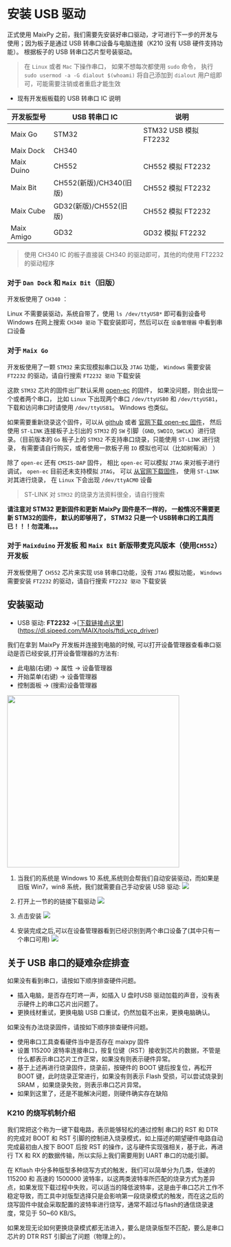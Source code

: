 安装 USB 驱动
=====

正式使用 MaixPy 之前，我们需要先安装好串口驱动，才可进行下一步的开发与使用；因为板子是通过 USB 转串口设备与电脑连接（K210 没有 USB 硬件支持功能）。
根据板子的 USB 转串口芯片型号装驱动。

> 在 `Linux` 或者 `Mac` 下操作串口， 如果不想每次都使用 `sudo` 命令， 执行 `sudo usermod -a -G dialout $(whoami)` 将自己添加到 `dialout` 用户组即可，可能需要注销或者重启才能生效


- 现有开发板板载的 USB 转串口 IC 说明

| 开发板型号 | USB 转串口 IC        | 说明                  |
| ---------- | ----------------------- | --------------------- |
| Maix Go    | STM32                   | STM32 USB 模拟 FT2232 |
| Maix Dock  | CH340                   |                       |
| Maix Duino | CH552                   | CH552 模拟 FT2232     |
| Maix Bit   | CH552(新版)/CH340(旧版) | CH552 模拟 FT2232     |
| Maix Cube  | GD32(新版)/CH552(旧版)  | CH552 模拟 FT2232     |
| Maix Amigo | GD32                    | GD32 模拟 FT2232      |

> 使用 CH340 IC 的板子直接装 CH340 的驱动即可，其他的均使用 FT2232 的驱动程序

### 对于 `Dan Dock` 和 `Maix Bit`（旧版）

开发板使用了 `CH340` ：

Linux 不需要装驱动，系统自带了，使用 `ls /dev/ttyUSB*` 即可看到设备号
Windows 在网上搜索 `CH340 驱动` 下载安装即可，然后可以在 `设备管理器` 中看到串口设备

### 对于 `Maix Go`

开发板使用了一颗 `STM32` 来实现模拟串口以及 `JTAG` 功能， `Windows` 需要安装 `FT2232` 的驱动，请自行搜索 `FT2232 驱动` 下载安装

这款 `STM32` 芯片的固件出厂默认采用 [open-ec](https://github.com/sipeed/open-ec) 的固件， 如果没问题，则会出现一个或者两个串口， 比如 `Linux` 下出现两个串口 `/dev/ttyUSB0` 和 `/dev/ttyUSB1`， 下载和访问串口时请使用 `/dev/ttyUSB1`。 Windows 也类似。

如果需要重新烧录这个固件，可以从 [github](https://github.com/sipeed/open-ec/releases) 或者 [官网下载 open-ec 固件](http://dl.sipeed.com/MAIX/tools/flash-zero.bin)， 然后使用 `ST-LINK` 连接板子上引出的 `STM32` 的 `SW` 引脚（`GND`, `SWDIO`, `SWCLK`）进行烧录。（目前版本的 `Go` 板子上的 `STM32` 不支持串口烧录，只能使用 `ST-LINK` 进行烧录， 有需要请自行购买，或者使用一款板子用 `IO` 模拟也可以（比如树莓派） ）

除了 `open-ec` 还有 `CMSIS-DAP` 固件， 相比 `open-ec` 可以模拟 `JTAG` 来对板子进行调试， `open-ec` 目前还未支持模拟 `JTAG`， 可以 [从官网下载固件](http://dl.sipeed.com/MAIX/tools/cmsis-dap/)， 使用 `ST-LINK` 对其进行烧录， 在 `Linux` 下会出现 `/dev/ttyACM0` 设备

> ST-LINK 对 `STM32` 的烧录方法资料很全，请自行搜索

**请注意对 STM32 更新固件和更新 MaixPy 固件是不一样的， 一般情况不需要更新 STM32的固件， 默认的即够用了， STM32 只是一个 USB转串口的工具而已！！！勿混淆。。。**


### 对于 `Maixduino` 开发板 和 `Maix Bit` 新版带麦克风版本（使用`CH552`） 开发板

开发板使用了 `CH552` 芯片来实现 `USB` 转串口功能，没有 `JTAG` 模拟功能，
`Windows` 需要安装 `FT2232` 的驱动，请自行搜索 `FT2232 驱动` 下载安装


##  安装驱动

- USB 驱动: **FT2232** ->[[下载链接点这里](https://dl.sipeed.com/MAIX/tools/ftdi_vcp_driver)](https://dl.sipeed.com/MAIX/tools/ftdi_vcp_driver)

我们在拿到 MaixPy 开发板并连接到电脑的时候, 可以打开设备管理器查看串口驱动是否已经安装,打开设备管理器的方法有:
- 此电脑(右键) -> 属性 -> 设备管理器
- 开始菜单(右键) -> 设备管理器
- 控制面板 -> (搜索)设备管理器

<img src="../../assets/get_started/win_device_1.png" height="400">

1. 当我们的系统是 Windows 10 系统,系统则会帮我们自动安装驱动，而如果是旧版 Win7，win8 系统，我们就需要自己手动安装 USB 驱动:
    ![](../../assets/get_started/win_device_2.png)

2. 打开上一节的的链接下载驱动
    ![](../../assets/get_started/win_device_3.png)

3. 点击安装
    ![](../../assets/get_started/drives.gif)

4. 安装完成之后,可以在设备管理器看到已经识别到两个串口设备了(其中只有一个串口可用)
    ![](../../assets/get_started/win_device_4.png)

## 关于 USB 串口的疑难杂症排查

如果没有看到串口，请按如下顺序排查硬件问题。

- 插入电脑，是否存在叮咚一声，如插入 U 盘时USB 驱动加载的声音，没有表示硬件上的串口芯片出问题了。
- 更换线材重试，更换电脑 USB 口重试，仍然加载不出来，更换电脑确认。

如果没有办法烧录固件，请按如下顺序排查硬件问题。

- 使用串口工具查看硬件当中是否存在 maixpy 固件
- 设置 115200 波特率连接串口，按复位键（RST）接收到芯片的数据，不管是什么都表示串口芯片工作正常，如果没有则表示硬件异常。
- 基于上述再进行烧录固件，烧录前，按硬件的 BOOT 键后按复位，再松开 BOOT 键，此时烧录正常进行，如果没有则表示 Flash 受损，可以尝试烧录到 SRAM ，如果烧录失败，则表示串口芯片异常。
- 如果到这里了，还是不能解决问题，则硬件确实存在缺陷

### K210 的烧写机制介绍

我们常把这个称为一键下载电路，表示能够轻松的通过控制 串口的 RST 和 DTR 的完成对 BOOT 和 RST 引脚的控制进入烧录模式，如上描述的期望硬件电路自动完成最初由人按下 BOOT 后按 RST 的操作，这与硬件实现强相关，基于此，再进行 TX 和 RX 的数据传输，所以实际上我们需要用到 UART 串口的功能引脚。

在 Kflash 中分多种版型多种烧写方式的触发，我们可以简单分为几类，低速的 115200 和 高速的 1500000 波特率，以这两类波特率所匹配的烧录方式为差异点，如果发现下载过程中失败，可以适当的降低波特率，这是由于串口芯片工作不稳定导致，而工具中对版型选择只是会影响第一段烧录模式的触发，而在这之后的烧写固件中就会采取配置的波特率进行烧写，通常不超过与flash的通信烧录速度，常见于 50~60 KB/S。

如果发现无论如何更换烧录模式都无法进入，要么是烧录版型不匹配，要么是串口芯片的 DTR RST 引脚出了问题（物理上的）。


